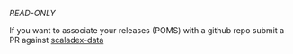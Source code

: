 *READ-ONLY*

If you want to associate your releases (POMS) with a github repo submit a PR against [scaladex-data](https://github.com/scalacenter/scaladex-data)
